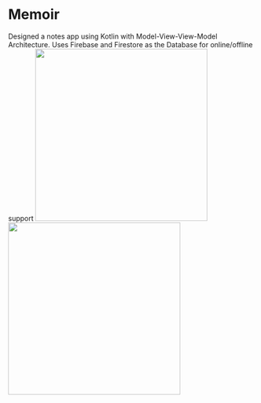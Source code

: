 # Memoir
Designed a notes app using Kotlin with Model-View-View-Model Architecture. Uses Firebase and Firestore as the Database for online/offline support
<img src="Screenshots/Screenshot_20200509-142558.jpg" width="350">    <img src="Screenshots/Screenshot_20200509-142600.jpg" width="350">
